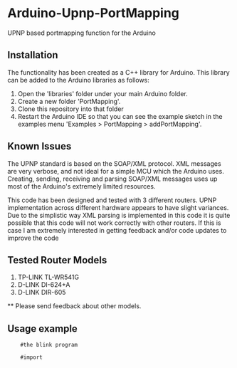 Arduino-Upnp-PortMapping
========================

UPNP based portmapping function for the Arduino

## Installation

The functionality has been created as a C++ library for Arduino.  This library can be added to the Arduino libraries as follows:
1) Open the 'libraries' folder under your main Arduino folder.
2) Create a new folder 'PortMapping'.
3) Clone this repository into that folder
4) Restart the Arduino IDE so that you can see the example sketch in the examples menu 'Examples > PortMapping > addPortMapping'.

## Known Issues

The UPNP standard is based on the SOAP/XML protocol.  XML messages are very verbose, and not ideal for a simple MCU which the Arduino uses. Creating, sending, receiving and parsing SOAP/XML messages uses up most of the Arduino's extremely limited resources.

This code has been designed and tested with 3 different routers.  UPNP implementation across different hardware appears to have slight variances.  Due to the simplistic way XML parsing is implemented in this code it is quite possible that this code will not work correctly with other routers.  If this is case I am extremely interested in getting feedback and/or code updates to improve the code

## Tested Router Models

1. TP-LINK TL-WR541G
2. D-LINK DI-624+A
3. D-LINK DIR-605

** Please send feedback about other models.

## Usage example

        #the blink program

        #import